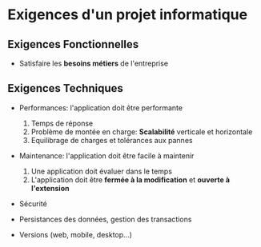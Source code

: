 # Exigences d'un projet informatique

## Exigences Fonctionnelles
    
* Satisfaire les __besoins métiers__ de l'entreprise

## Exigences Techniques

* Performances: l'application doit être performante
    
    1. Temps de réponse
    2. Problème de montée en charge: __Scalabilité__ verticale et horizontale
    3. Equilibrage de charges et tolérances aux pannes
        
* Maintenance: l'application doit être facile à maintenir
    
    1. Une application doit évaluer dans le temps
    2. L'application doit être __fermée à la modification__ et __ouverte à l'extension__

* Sécurité
    
* Persistances des données, gestion des transactions
    
* Versions (web, mobile, desktop...)
